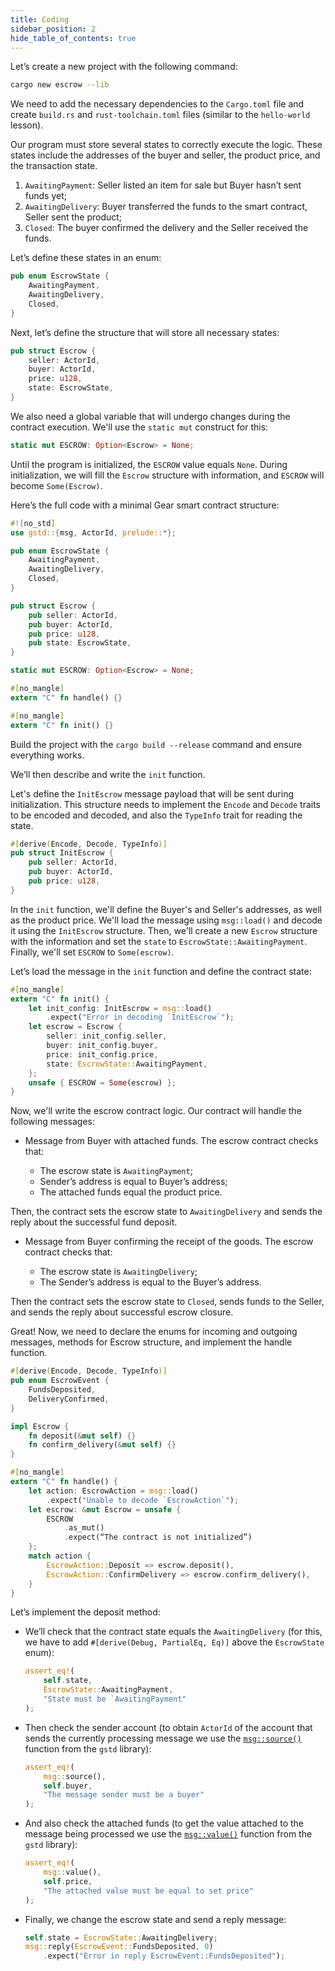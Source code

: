```yaml
---
title: Coding
sidebar_position: 2
hide_table_of_contents: true
---
```


Let’s create a new project with the following command:

```bash
cargo new escrow --lib
```

We need to add the necessary dependencies to the `Cargo.toml` file and create `build.rs` and `rust-toolchain.toml` files (similar to the `hello-world` lesson).

Our program must store several states to correctly execute the logic. These states include the addresses of the buyer and seller, the product price, and the transaction state.

1. `AwaitingPayment`: Seller listed an item for sale but Buyer hasn’t sent funds yet;
2. `AwaitingDelivery`: Buyer transferred the funds to the smart contract, Seller sent the product;
3. `Closed`: The buyer confirmed the delivery and the Seller received the funds.

Let’s define these states in an enum:

```rust
pub enum EscrowState {
    AwaitingPayment,
    AwaitingDelivery,
    Closed,
}
```

Next, let’s define the structure that will store all necessary states:

```rust
pub struct Escrow {
    seller: ActorId,
    buyer: ActorId,
    price: u128,
    state: EscrowState,
}
```

We also need a global variable that will undergo changes during the contract execution. We'll use the `static mut` construct for this:

```rust
static mut ESCROW: Option<Escrow> = None;
```

Until the program is initialized, the `ESCROW` value equals `None`. During initialization, we will fill the `Escrow` structure with information, and `ESCROW` will become `Some(Escrow)`.

Here’s the full code with a minimal Gear smart contract structure:

```rust title="src/lib.rs"
#![no_std]
use gstd::{msg, ActorId, prelude::*};

pub enum EscrowState {
    AwaitingPayment,
    AwaitingDelivery,
    Closed,
}

pub struct Escrow {
    pub seller: ActorId,
    pub buyer: ActorId,
    pub price: u128,
    pub state: EscrowState,
}

static mut ESCROW: Option<Escrow> = None;

#[no_mangle]
extern "C" fn handle() {}

#[no_mangle]
extern "C" fn init() {}
```

Build the project with the `cargo build --release` command and ensure everything works.

We’ll then describe and write the `init` function.

Let's define the `InitEscrow` message payload that will be sent during initialization. This structure needs to implement the `Encode` and `Decode` traits to be encoded and decoded, and also the `TypeInfo` trait for reading the state.

```rust
#[derive(Encode, Decode, TypeInfo)]
pub struct InitEscrow {
    pub seller: ActorId,
    pub buyer: ActorId,
    pub price: u128,
}
```

In the `init` function, we'll define the Buyer's and Seller's addresses, as well as the product price. We'll load the message using `msg::load()` and decode it using the `InitEscrow` structure. Then, we'll create a new `Escrow` structure with the information and set the `state` to `EscrowState::AwaitingPayment`. Finally, we'll set `ESCROW` to `Some(escrow)`.

Let’s load the message in the `init` function and define the contract state:

```rust title="src/lib.rs"
#[no_mangle]
extern "C" fn init() {
    let init_config: InitEscrow = msg::load()
        .expect("Error in decoding `InitEscrow`");
    let escrow = Escrow {
        seller: init_config.seller,
        buyer: init_config.buyer,
        price: init_config.price,
        state: EscrowState::AwaitingPayment,
    };
    unsafe { ESCROW = Some(escrow) };
}
```

Now, we'll write the escrow contract logic. Our contract will handle the following messages:

- Message from Buyer with attached funds. The escrow contract checks that:

    - The escrow state is `AwaitingPayment`;
    - Sender’s address is equal to Buyer’s address;
    - The attached funds equal the product price.

Then, the contract sets the escrow state to `AwaitingDelivery` and sends the reply about the successful fund deposit.

- Message from Buyer confirming the receipt of the goods. The escrow contract checks that:

    - The escrow state is `AwaitingDelivery`;
    - The Sender’s address is equal to the Buyer’s address.

Then the contract sets the escrow state to `Closed`, sends funds to the Seller, and sends the reply about successful escrow closure.

Great! Now, we need to declare the enums for incoming and outgoing messages, methods for Escrow structure, and implement the handle function.

```rust title="src/lib.rs"
#[derive(Encode, Decode, TypeInfo)]
pub enum EscrowEvent {
    FundsDeposited,
    DeliveryConfirmed,
}

impl Escrow {
    fn deposit(&mut self) {}
    fn confirm_delivery(&mut self) {}
}

#[no_mangle]
extern "C" fn handle() {
    let action: EscrowAction = msg::load()
        .expect("Unable to decode `EscrowAction`");
    let escrow: &mut Escrow = unsafe {
        ESCROW
            .as_mut()
            .expect(“The contract is not initialized”)
    };
    match action {
        EscrowAction::Deposit => escrow.deposit(),
        EscrowAction::ConfirmDelivery => escrow.confirm_delivery(),
    }
}
```

<!-- Removed as unnecessary, use `#[default]` attribute instead.

Note that we have to implement the `Default` trait for the `Escrow` structure. Let’s add the `#[derive(Default)]` above the `Escrow` structure and implement that trait for the `EscrowState` enum:

```rust
impl Default for EscrowState {
    fn default() -> Self {
        Self::AwaitingPayment
    }
}
```
-->

Let’s implement the deposit method:

- We’ll check that the contract state equals the `AwaitingDelivery` (for this, we have to add `#[derive(Debug, PartialEq, Eq)]` above the `EscrowState` enum):

    ```rust
    assert_eq!(
        self.state,
        EscrowState::AwaitingPayment,
        "State must be `AwaitingPayment"
    );
    ```

- Then check the sender account (to obtain `ActorId`  of the account that sends the currently processing message we use the [`msg::source()`](https://docs.gear.rs/gstd/msg/fn.source.html) function from the `gstd` library):

    ```rust
    assert_eq!(
        msg::source(),
        self.buyer,
        "The message sender must be a buyer"
    );
    ```

- And also check the attached funds (to get the value attached to the message being processed we use the [`msg::value()`](https://docs.gear.rs/gstd/msg/fn.value.html) function from the `gstd` library):

    ```rust
    assert_eq!(
        msg::value(),
        self.price,
        "The attached value must be equal to set price"
    );
    ```

- Finally, we change the escrow state and send a reply message:

    ```rust
    self.state = EscrowState::AwaitingDelivery;
    msg::reply(EscrowEvent::FundsDeposited, 0)
        .expect("Error in reply EscrowEvent::FundsDeposited");
    ```
